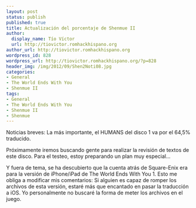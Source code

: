 ```yaml
---
layout: post
status: publish
published: true
title: Actualización del porcentaje de Shenmue II
author:
  display_name: Tío Víctor
  url: http://tiovictor.romhackhispano.org
author_url: http://tiovictor.romhackhispano.org
wordpress_id: 828
wordpress_url: http://tiovictor.romhackhispano.org/?p=828
header_img: /img/2012/09/Shen2Noti08.jpg
categories:
- General
- The World Ends With You
- Shenmue II
tags:
- General
- The World Ends With You
- Shenmue II
- Shenmue
---
```

Noticias breves: La más importante, el HUMANS del disco 1 va por el 64,5% 
traducido.

Próximamente iremos buscando gente para realizar la revisión de textos de 
este disco. Para el testeo, estoy preparando un plan muy especial...

Y fuera de tema, se ha descubierto que la cuenta atrás de Square-Enix era 
para la versión de iPhone/iPad de The World Ends With You 1. Esto me obliga 
a modificar mis comentarios: Si alguien es capaz de romper los archivos de 
esta versión, estaré más que encantado en pasar la traducción a iOS. Yo 
personalmente no buscaré la forma de meter los archivos en el juego.
